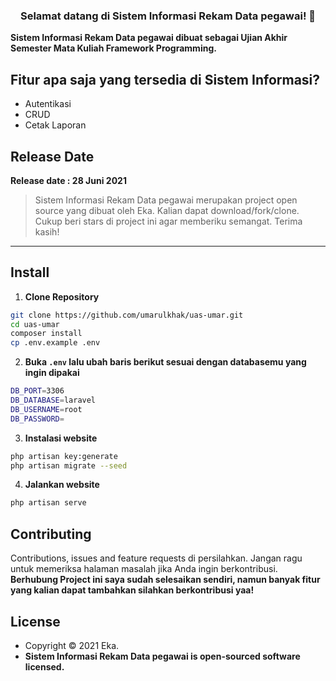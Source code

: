 <h3 align="center">Selamat datang di Sistem Informasi Rekam Data pegawai! 👋</h3>

**Sistem Informasi Rekam Data pegawai dibuat sebagai Ujian Akhir Semester Mata Kuliah Framework Programming.**

## Fitur apa saja yang tersedia di Sistem Informasi?

-   Autentikasi
-   CRUD
-   Cetak Laporan

## Release Date

**Release date : 28 Juni 2021**

> Sistem Informasi Rekam Data pegawai merupakan project open source yang dibuat oleh Eka. Kalian dapat download/fork/clone. Cukup beri stars di project ini agar memberiku semangat. Terima kasih!

---

## Install

1. **Clone Repository**

```bash
git clone https://github.com/umarulkhak/uas-umar.git
cd uas-umar
composer install
cp .env.example .env
```

2. **Buka `.env` lalu ubah baris berikut sesuai dengan databasemu yang ingin dipakai**

```bash
DB_PORT=3306
DB_DATABASE=laravel
DB_USERNAME=root
DB_PASSWORD=
```

3. **Instalasi website**

```bash
php artisan key:generate
php artisan migrate --seed
```

4. **Jalankan website**

```bash
php artisan serve
```

## Contributing

Contributions, issues and feature requests di persilahkan.
Jangan ragu untuk memeriksa halaman masalah jika Anda ingin berkontribusi. **Berhubung Project ini saya sudah selesaikan sendiri, namun banyak fitur yang kalian dapat tambahkan silahkan berkontribusi yaa!**

## License

-   Copyright © 2021 Eka.
-   **Sistem Informasi Rekam Data pegawai is open-sourced software licensed.**
